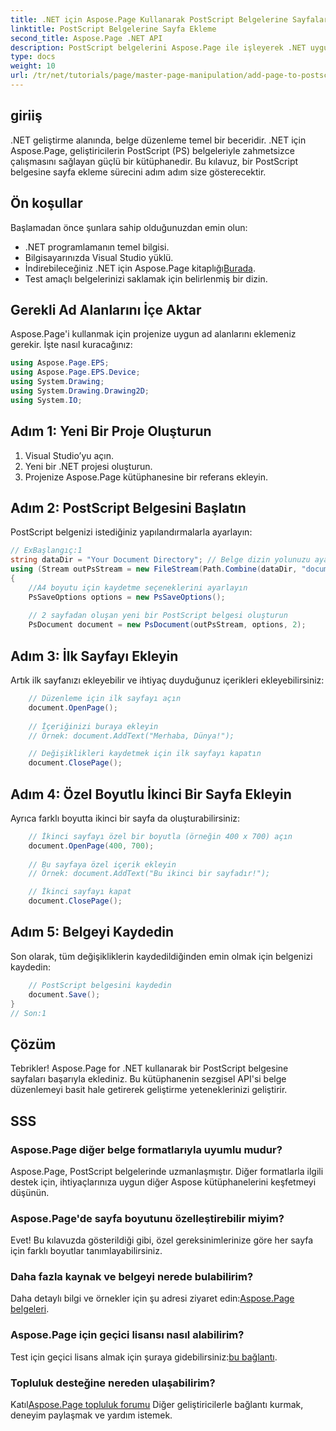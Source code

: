 ```yaml
---
title: .NET için Aspose.Page Kullanarak PostScript Belgelerine Sayfalar Ekleyin
linktitle: PostScript Belgelerine Sayfa Ekleme
second_title: Aspose.Page .NET API
description: PostScript belgelerini Aspose.Page ile işleyerek .NET uygulamalarınızı nasıl geliştireceğinizi keşfedin. Bu adım adım kılavuz, bir belgeyi başlatma konusunda net talimatlar sağlar.
type: docs
weight: 10
url: /tr/net/tutorials/page/master-page-manipulation/add-page-to-postscript-document/
---
```

## giriiş

.NET geliştirme alanında, belge düzenleme temel bir beceridir. .NET için Aspose.Page, geliştiricilerin PostScript (PS) belgeleriyle zahmetsizce çalışmasını sağlayan güçlü bir kütüphanedir. Bu kılavuz, bir PostScript belgesine sayfa ekleme sürecini adım adım size gösterecektir.

## Ön koşullar

Başlamadan önce şunlara sahip olduğunuzdan emin olun:

- .NET programlamanın temel bilgisi.
- Bilgisayarınızda Visual Studio yüklü.
-  İndirebileceğiniz .NET için Aspose.Page kitaplığı[Burada](https://releases.aspose.com/page/net/).
- Test amaçlı belgelerinizi saklamak için belirlenmiş bir dizin.

## Gerekli Ad Alanlarını İçe Aktar

Aspose.Page'i kullanmak için projenize uygun ad alanlarını eklemeniz gerekir. İşte nasıl kuracağınız:

```csharp
using Aspose.Page.EPS;
using Aspose.Page.EPS.Device;
using System.Drawing;
using System.Drawing.Drawing2D;
using System.IO;
```

## Adım 1: Yeni Bir Proje Oluşturun

1. Visual Studio’yu açın.
2. Yeni bir .NET projesi oluşturun.
3. Projenize Aspose.Page kütüphanesine bir referans ekleyin.

## Adım 2: PostScript Belgesini Başlatın

PostScript belgenizi istediğiniz yapılandırmalarla ayarlayın:

```csharp
// ExBaşlangıç:1
string dataDir = "Your Document Directory"; // Belge dizin yolunuzu ayarlayın
using (Stream outPsStream = new FileStream(Path.Combine(dataDir, "document1.ps"), FileMode.Create))
{
    //A4 boyutu için kaydetme seçeneklerini ayarlayın
    PsSaveOptions options = new PsSaveOptions();
    
    // 2 sayfadan oluşan yeni bir PostScript belgesi oluşturun
    PsDocument document = new PsDocument(outPsStream, options, 2);
```

## Adım 3: İlk Sayfayı Ekleyin

Artık ilk sayfanızı ekleyebilir ve ihtiyaç duyduğunuz içerikleri ekleyebilirsiniz:

```csharp
    // Düzenleme için ilk sayfayı açın
    document.OpenPage();
    
    // İçeriğinizi buraya ekleyin
    // Örnek: document.AddText("Merhaba, Dünya!");

    // Değişiklikleri kaydetmek için ilk sayfayı kapatın
    document.ClosePage();
```

## Adım 4: Özel Boyutlu İkinci Bir Sayfa Ekleyin

Ayrıca farklı boyutta ikinci bir sayfa da oluşturabilirsiniz:

```csharp
    // İkinci sayfayı özel bir boyutla (örneğin 400 x 700) açın
    document.OpenPage(400, 700);
    
    // Bu sayfaya özel içerik ekleyin
    // Örnek: document.AddText("Bu ikinci bir sayfadır!");

    // İkinci sayfayı kapat
    document.ClosePage();
```

## Adım 5: Belgeyi Kaydedin

Son olarak, tüm değişikliklerin kaydedildiğinden emin olmak için belgenizi kaydedin:

```csharp
    // PostScript belgesini kaydedin
    document.Save();
}
// Son:1
```

## Çözüm

Tebrikler! Aspose.Page for .NET kullanarak bir PostScript belgesine sayfaları başarıyla eklediniz. Bu kütüphanenin sezgisel API'si belge düzenlemeyi basit hale getirerek geliştirme yeteneklerinizi geliştirir.

## SSS

### Aspose.Page diğer belge formatlarıyla uyumlu mudur?  
Aspose.Page, PostScript belgelerinde uzmanlaşmıştır. Diğer formatlarla ilgili destek için, ihtiyaçlarınıza uygun diğer Aspose kütüphanelerini keşfetmeyi düşünün.

### Aspose.Page'de sayfa boyutunu özelleştirebilir miyim?  
Evet! Bu kılavuzda gösterildiği gibi, özel gereksinimlerinize göre her sayfa için farklı boyutlar tanımlayabilirsiniz.

### Daha fazla kaynak ve belgeyi nerede bulabilirim?  
 Daha detaylı bilgi ve örnekler için şu adresi ziyaret edin:[Aspose.Page belgeleri](https://reference.aspose.com/page/net/).

### Aspose.Page için geçici lisansı nasıl alabilirim?  
 Test için geçici lisans almak için şuraya gidebilirsiniz:[bu bağlantı](https://purchase.conholdate.com/temporary-license/).

### Topluluk desteğine nereden ulaşabilirim?  
 Katıl[Aspose.Page topluluk forumu](https://forum.aspose.com/c/page/39) Diğer geliştiricilerle bağlantı kurmak, deneyim paylaşmak ve yardım istemek.